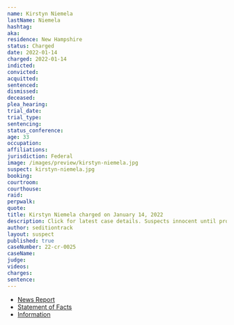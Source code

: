 ```yaml
---
name: Kirstyn Niemela
lastName: Niemela
hashtag:
aka:
residence: New Hampshire
status: Charged
date: 2022-01-14
charged: 2022-01-14
indicted:
convicted:
acquitted:
sentenced:
dismissed:
deceased:
plea_hearing:
trial_date:
trial_type:
sentencing:
status_conference:
age: 33
occupation:
affiliations:
jurisdiction: Federal
image: /images/preview/kirstyn-niemela.jpg
suspect: kirstyn-niemela.jpg
booking:
courtroom:
courthouse:
raid:
perpwalk:
quote:
title: Kirstyn Niemela charged on January 14, 2022
description: Click for latest case details. Suspects innocent until proven guilty.
author: seditiontrack
layout: suspect
published: true
caseNumber: 22-cr-0025
caseName:
judge:
videos:
charges:
sentence:
---
```

- [News Report](https://www.boston.com/news/local-news/2022/01/18/capitol-riot-two-new-england-women-charged/)
- [Statement of Facts](https://www.justice.gov/usao-dc/case-multi-defendant/file/1481421/download)
- [Information](https://extremism.gwu.edu/sites/g/files/zaxdzs2191/f/Kirstyn%20Niemela%20and%20Stefanie%20Nicole%20Chiguer%20Information.pdf)
